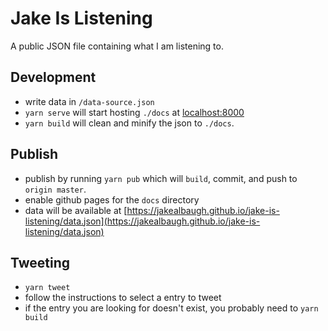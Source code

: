 # Jake Is Listening

A public JSON file containing what I am listening to.

## Development

- write data in `/data-source.json`
- `yarn serve` will start hosting `./docs` at [localhost:8000](http://localhost:8000)
- `yarn build` will clean and minify the json to `./docs`.

## Publish

- publish by running `yarn pub` which will `build`, commit, and push to `origin master`.
- enable github pages for the `docs` directory
- data will be available at [https://jakealbaugh.github.io/jake-is-listening/data.json](https://jakealbaugh.github.io/jake-is-listening/data.json)

## Tweeting

- `yarn tweet`
- follow the instructions to select a entry to tweet
- if the entry you are looking for doesn't exist, you probably need to `yarn build`
